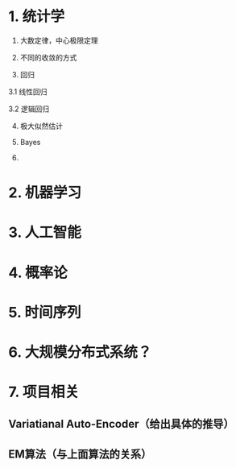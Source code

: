 # 1. 统计学

1) 大数定律，中心极限定理

2) 不同的收敛的方式

3) 回归

3.1 线性回归

3.2 逻辑回归


4) 极大似然估计

5) Bayes 

6) 



# 2. 机器学习

# 3. 人工智能

# 4. 概率论

# 5. 时间序列

# 6. 大规模分布式系统？

# 7. 项目相关

## Variatianal Auto-Encoder（给出具体的推导）

## EM算法（与上面算法的关系）

## 

